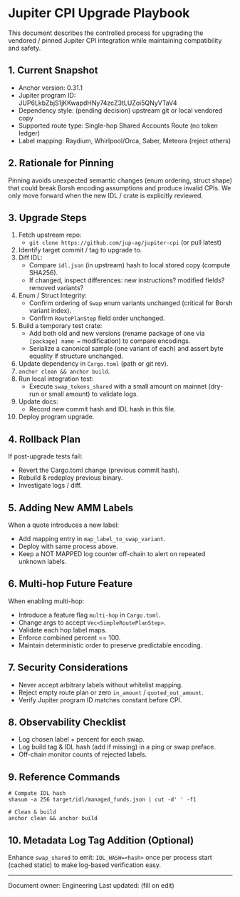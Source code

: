 # Jupiter CPI Upgrade Playbook

This document describes the controlled process for upgrading the vendored / pinned Jupiter CPI integration while maintaining compatibility and safety.

## 1. Current Snapshot
- Anchor version: 0.31.1
- Jupiter program ID: JUP6LkbZbjS1jKKwapdHNy74zcZ3tLUZoi5QNyVTaV4
- Dependency style: (pending decision) upstream git or local vendored copy
- Supported route type: Single-hop Shared Accounts Route (no token ledger)
- Label mapping: Raydium, Whirlpool/Orca, Saber, Meteora (reject others)

## 2. Rationale for Pinning
Pinning avoids unexpected semantic changes (enum ordering, struct shape) that could break Borsh encoding assumptions and produce invalid CPIs. We only move forward when the new IDL / crate is explicitly reviewed.

## 3. Upgrade Steps
1. Fetch upstream repo:
   - `git clone https://github.com/jup-ag/jupiter-cpi` (or pull latest)
2. Identify target commit / tag to upgrade to.
3. Diff IDL:
   - Compare `idl.json` (in upstream) hash to local stored copy (compute SHA256).
   - If changed, inspect differences: new instructions? modified fields? removed variants?
4. Enum / Struct Integrity:
   - Confirm ordering of `Swap` enum variants unchanged (critical for Borsh variant index).
   - Confirm `RoutePlanStep` field order unchanged.
5. Build a temporary test crate:
   - Add both old and new versions (rename package of one via `[package] name =` modification) to compare encodings.
   - Serialize a canonical sample (one variant of each) and assert byte equality if structure unchanged.
6. Update dependency in `Cargo.toml` (path or git rev).
7. `anchor clean && anchor build`.
8. Run local integration test:
   - Execute `swap_tokens_shared` with a small amount on mainnet (dry-run or small amount) to validate logs.
9. Update docs:
   - Record new commit hash and IDL hash in this file.
10. Deploy program upgrade.

## 4. Rollback Plan
If post-upgrade tests fail:
- Revert the Cargo.toml change (previous commit hash).
- Rebuild & redeploy previous binary.
- Investigate logs / diff.

## 5. Adding New AMM Labels
When a quote introduces a new label:
- Add mapping entry in `map_label_to_swap_variant`.
- Deploy with same process above.
- Keep a NOT MAPPED log counter off-chain to alert on repeated unknown labels.

## 6. Multi-hop Future Feature
When enabling multi-hop:
- Introduce a feature flag `multi-hop` in `Cargo.toml`.
- Change args to accept `Vec<SimpleRoutePlanStep>`.
- Validate each hop label maps.
- Enforce combined percent == 100.
- Maintain deterministic order to preserve predictable encoding.

## 7. Security Considerations
- Never accept arbitrary labels without whitelist mapping.
- Reject empty route plan or zero `in_amount` / `quoted_out_amount`.
- Verify Jupiter program ID matches constant before CPI.

## 8. Observability Checklist
- Log chosen label + percent for each swap.
- Log build tag & IDL hash (add if missing) in a ping or swap preface.
- Off-chain monitor counts of rejected labels.

## 9. Reference Commands
```
# Compute IDL hash
shasum -a 256 target/idl/managed_funds.json | cut -d' ' -f1

# Clean & build
anchor clean && anchor build
```

## 10. Metadata Log Tag Addition (Optional)
Enhance `swap_shared` to emit: `IDL_HASH=<hash>` once per process start (cached static) to make log-based verification easy.

---
Document owner: Engineering
Last updated: (fill on edit)
